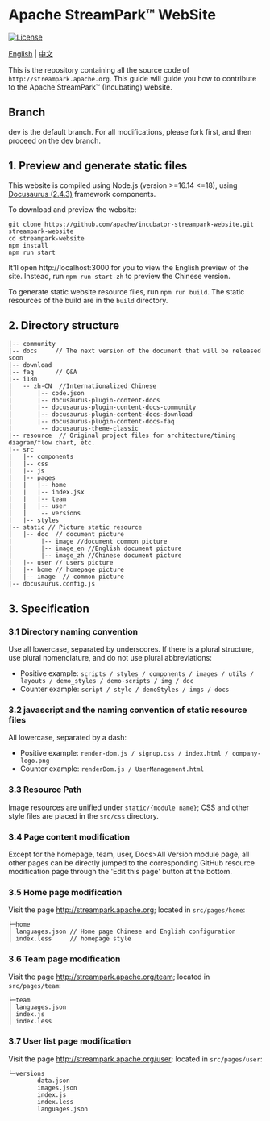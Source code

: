 # Apache StreamPark™ WebSite

[![License](https://img.shields.io/badge/license-Apache%202-4EB1BA.svg)](https://www.apache.org/licenses/LICENSE-2.0.html)

[English](README.md) | [中文](README_ZH.md)

This is the repository containing all the source code of `http://streampark.apache.org`.
This guide will guide you how to contribute to the Apache StreamPark™ (Incubating) website.


## Branch

dev is the default branch. For all modifications, please fork first, and then proceed on the dev branch.

## 1. Preview and generate static files

This website is compiled using Node.js (version >=16.14 <=18), using [Docusaurus (2.4.3)](https://docusaurus.io/) framework components.

To download and preview the website:

```shell
git clone https://github.com/apache/incubator-streampark-website.git streampark-website
cd streampark-website
npm install
npm run start
```

It'll open http://localhost:3000 for you to view the English preview of the site. Instead, run `npm run start-zh` to preview the Chinese version.

To generate static website resource files, run `npm run build`. The static resources of the build are in the `build` directory.

## 2. Directory structure

```text
|-- community
|-- docs     // The next version of the document that will be released soon
|-- download
|-- faq      // Q&A
|-- i18n
|   -- zh-CN  //Internationalized Chinese
|       |-- code.json
|       |-- docusaurus-plugin-content-docs
|       |-- docusaurus-plugin-content-docs-community
|       |-- docusaurus-plugin-content-docs-download
|       |-- docusaurus-plugin-content-docs-faq
|        -- docusaurus-theme-classic
|-- resource  // Original project files for architecture/timing diagram/flow chart, etc.
|-- src
|   |-- components
|   |-- css
|   |-- js
|   |-- pages
|   |   |-- home
|   |   |-- index.jsx
|   |   |-- team
|   |   |-- user
|   |    -- versions
|   |-- styles
|-- static // Picture static resource
|   |-- doc  // document picture
|        |-- image //document common picture
|        |-- image_en //English document picture
|        |-- image_zh //Chinese document picture
|   |-- user // users picture
|   |-- home // homepage picture
|   |-- image  // common picture
|-- docusaurus.config.js

```

## 3. Specification

### 3.1 Directory naming convention

Use all lowercase, separated by underscores. If there is a plural structure, use plural nomenclature, and do not use plural abbreviations:

* Positive example: `scripts / styles / components / images / utils / layouts / demo_styles / demo-scripts / img / doc`
* Counter example: `script / style / demoStyles / imgs / docs`

### 3.2 javascript and the naming convention of static resource files

All lowercase, separated by a dash:

* Positive example: `render-dom.js / signup.css / index.html / company-logo.png`
* Counter example: `renderDom.js / UserManagement.html`

### 3.3 Resource Path

Image resources are unified under `static/{module name}`; CSS and other style files are placed in the `src/css` directory.

### 3.4 Page content modification

Except for the homepage, team, user, Docs>All Version module page, all other pages can be directly jumped to the corresponding GitHub resource modification page through the 'Edit this page' button at the bottom.

### 3.5 Home page modification

Visit the page http://streampark.apache.org; located in `src/pages/home`:

```
├─home
│ languages.json // Home page Chinese and English configuration
│ index.less     // homepage style
```

### 3.6 Team page modification

Visit the page http://streampark.apache.org/team; located in `src/pages/team`:

```
├─team
│ languages.json
│ index.js
│ index.less
```

### 3.7 User list page modification

Visit the page http://streampark.apache.org/user; located in `src/pages/user`:

```
└─versions
        data.json
        images.json
        index.js
        index.less
        languages.json
```
